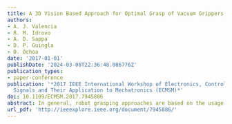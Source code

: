 ```yaml
---
title: A 3D Vision Based Approach for Optimal Grasp of Vacuum Grippers
authors:
- A. J. Valencia
- R. M. Idrovo
- A. D. Sappa
- D. P. Guingla
- D. Ochoa
date: '2017-01-01'
publishDate: '2024-03-08T22:36:48.086776Z'
publication_types:
- paper-conference
publication: '*2017 IEEE International Workshop of Electronics, Control, Measurement,
  Signals and Their Application to Mechatronics (ECMSM)*'
doi: 10.1109/ECMSM.2017.7945886
abstract: In general, robot grasping approaches are based on the usage of multi-finger grippers. However, when large size objects need to be manipulated vacuum grippers are preferred, instead of finger based grippers. This paper aims to estimate the best picking place for a two suction cups vacuum gripper, when planar objects with an unknown size and geometry are considered. The approach is based on the estimation of geometric properties of object's shape from a partial cloud of points (a single 3D view), in such a way that combine with considerations of a theoretical model to generate an optimal contact point that minimizes the vacuum force needed to guarantee a grasp. Experimental results in real scenarios are presented to show the validity of the proposed approach.
url_pdf: 'http://ieeexplore.ieee.org/document/7945886/'
---
```

